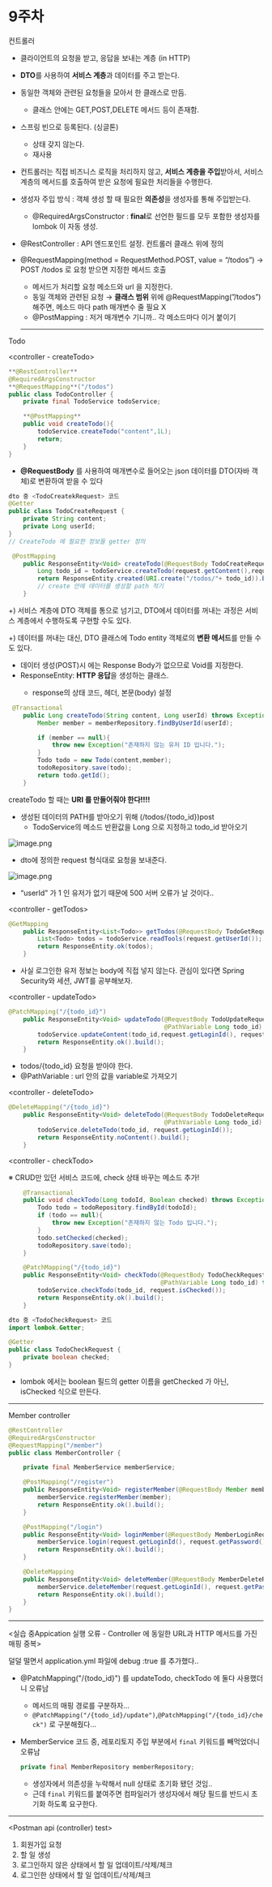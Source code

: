 # 9주차

컨트롤러

- 클라이언트의 요청을 받고, 응답을 보내는 계층 (in HTTP)
- **DTO**를 사용하여 **서비스 계층**과 데이터를 주고 받는다.

- 동일한 객체와 관련된 요청들을 모아서 한 클래스로 만듬.
    - 클래스 안에는 GET,POST,DELETE 메서드 등이 존재함.
- 스프링 빈으로 등록된다. (싱글톤)
    - 상태 갖지 않는다.
    - 재사용
- 컨트롤러는 직접 비즈니스 로직을 처리하지 않고, **서비스 계층을 주입**받아서, 서비스 계층의 메서드를 호출하여 받은 요청에 필요한 처리들을 수행한다.
- 생성자 주입 방식 : 객체 생성 할 때 필요한 **의존성**을 생성자를 통해 주입받는다.
    - @RequiredArgsConstructor : **final**로 선언한 필드를 모두 포함한 생성자를 lombok 이 자동 생성.
- @RestController : API 엔드포인트 설정.  컨트롤러 클래스 위에 정의
- @RequestMapping(method = RequestMethod.POST, value = “/todos”)  → POST /todos 로 요청 받으면 지정한 메서드 호출
    - 메서드가 처리할 요청 메소드와 url 을 지정한다.
    - 동일 객체와 관련된 요청 → **클래스 범위** 위에 @RequestMapping(”/todos”) 해주면, 메소드 마다 path 매개변수 줄 필요 X
    - @PostMapping : 저거 매개변수 기니까..  각 메소드마다 이거 붙이기
    
    ---
    

Todo

<controller - createTodo>

```java
**@RestController**
@RequiredArgsConstructor
**@RequestMapping**("/todos")
public class TodoController {
    private final TodoService todoService;

    **@PostMapping**
    public void createTodo(){
        todoService.createTodo("content",1L);
        return;
    }
}
```

- **@RequestBody** 를 사용하여 매개변수로 들어오는 json 데이터를 DTO(자바 객체)로 변환하여 받을 수 있다

```java
dto 중 <TodoCreatekRequest> 코드
@Getter
public class TodoCreateRequest {
    private String content;
    private Long userId;
}
// CreateTodo 에 필요한 정보들 getter 정의
```

```java
 @PostMapping
    public ResponseEntity<Void> createTodo(@RequestBody TodoCreateRequest request) throws Exception{
        Long todo_id = todoService.createTodo(request.getContent(),request.getUserId());
        return ResponseEntity.created(URI.create("/todos/"+ todo_id)).build();
        // create 안에 데이터를 생성할 path 적기
    }
```

+) 서비스 계층에 DTO 객체를 통으로 넘기고, DTO에서 데이터를 꺼내는 과정은 서비스 계층에서 수행하도록 구현할 수도 있다.

+) 데이터를 꺼내는 대신, DTO 클래스에 Todo entity 객체로의 **변환 메서드**를 만들 수도 있다.

- 데이터 생성(POST)시 에는 Response Body가 없으므로 Void를 지정한다.
- ResponseEntity<T>: **HTTP 응답**을 생성하는 클래스.
    - response의 상태 코드, 헤더, 본문(body) 설정

```java
 @Transactional
    public Long createTodo(String content, Long userId) throws Exception {
        Member member = memberRepository.findByUserId(userId);

        if (member == null){
            throw new Exception("존재하지 않는 유저 ID 입니다.");
        }
        Todo todo = new Todo(content,member);
        todoRepository.save(todo);
        return todo.getId();
    }
```

createTodo 할 때는 **URI 를 만들어줘야 한다!!!!**

- 생성된 데이터의 PATH를 받아오기 위해 (/todos/{todo_id})post
    - TodoService의 메소드 반환값을 Long 으로 지정하고 todo_id 받아오기

![image.png](image.png)

- dto에 정의한 request 형식대로 요청을 보내준다.

![image.png](image%201.png)

- “userId” 가 1 인 유저가 없기 때문에 500 서버 오류가 날 것이다..

<controller - getTodos>

```java
@GetMapping
    public ResponseEntity<List<Todo>> getTodos(@RequestBody TodoGetRequest request) throws Exception{
        List<Todo> todos = todoService.readTools(request.getUserId());
        return ResponseEntity.ok(todos);
    }
```

- 사실 로그인한 유저 정보는 body에 직접 넣지 않는다.
관심이 있다면 Spring Security와 세션, JWT를 공부해보자.

<controller - updateTodo>

```java
@PatchMapping("/{todo_id}")
    public ResponseEntity<Void> updateTodo(@RequestBody TodoUpdateRequest request,
                                           @PathVariable Long todo_id) throws Exception{
        todoService.updateContent(todo_id,request.getLoginId(), request.getNewContent());
        return ResponseEntity.ok().build();
    }
```

- todos/{todo_id} 요청을 받아야 한다.
- @PathVariable : url 안의 값을 variable로 가져오기

<controller - deleteTodo>

```java
@DeleteMapping("/{todo_id}")
    public ResponseEntity<Void> deleteTodo(@RequestBody TodoDeleteRequest request,
                                           @PathVariable Long todo_id) throws Exception{
        todoService.deleteTodo(todo_id, request.getLoginId());
        return ResponseEntity.noContent().build();
    }
```

<controller - checkTodo>

※ CRUD만 있던 서비스 코드에, check 상태 바꾸는 메소드 추가!

```java
    @Transactional
    public void checkTodo(Long todoId, Boolean checked) throws Exception{
        Todo todo = todoRepository.findById(todoId);
        if (todo == null){
            throw new Exception("존재하지 않는 Todo 입니다.");
        }
        todo.setChecked(checked);
        todoRepository.save(todo);
    }
```

```java
    @PatchMapping("/{todo_id}")
    public ResponseEntity<Void> checkTodo(@RequestBody TodoCheckRequest request,
                                          @PathVariable Long todo_id) throws Exception{
        todoService.checkTodo(todo_id, request.isChecked());
        return ResponseEntity.ok().build();
    }
```

```java
dto 중 <TodoCheckRequest> 코드
import lombok.Getter;

@Getter
public class TodoCheckRequest {
    private boolean checked;
}
```

- lombok 에서는 boolean 필드의 getter 이름을 getChecked 가 아닌, isChecked 식으로 만든다.

---

Member controller

```java
@RestController
@RequiredArgsConstructor
@RequestMapping("/member")
public class MemberController {

    private final MemberService memberService;

    @PostMapping("/register")
    public ResponseEntity<Void> registerMember(@RequestBody Member member) throws Exception {
        memberService.registerMember(member);
        return ResponseEntity.ok().build();
    }

    @PostMapping("/login")
    public ResponseEntity<Void> loginMember(@RequestBody MemberLoginRequest request) throws Exception {
        memberService.login(request.getLoginId(), request.getPassword());
        return ResponseEntity.ok().build();
    }

    @DeleteMapping
    public ResponseEntity<Void> deleteMember(@RequestBody MemberDeleteRequest request) throws Exception {
        memberService.deleteMember(request.getLoginId(), request.getPassword());
        return ResponseEntity.ok().build();
    }
}
```

---

<실습 중Appication 실행 오류 - Controller 에 동일한 URL과 HTTP 메서드를 가진 매핑 중복>

덜덜 떨면서 application.yml 파일에 debug :true 를 추가했다..

- @PatchMapping("/{todo_id}") 를 updateTodo, checkTodo 에 둘다 사용했더니 오류남
    - 메서드의 매핑 경로를 구분하자…
    - `@PatchMapping("/{todo_id}/update")`,`@PatchMapping("/{todo_id}/check")` 로 구분해줬다…
- MemberService 코드 중, 레포리토지 주입 부분에서 `final` 키워드를 빼먹었더니 오류남
    
    ```java
    private final MemberRepository memberRepository;
    ```
    
    - 생성자에서 의존성을 누락해서 null 상태로 초기화 됐던 것임..
    - 근데 `final` 키워드를 붙여주면 컴파일러가 생성자에서 해당 필드를 반드시 초기화 하도록 요구한다.

---

<Postman api (controller) test>

1. 회원가입 요청
2. 할 일 생성
3. 로그인하지 않은 상태에서 할 일 업데이트/삭제/체크
4. 로그인한 상태에서 할 일 업데이트/삭제/체크